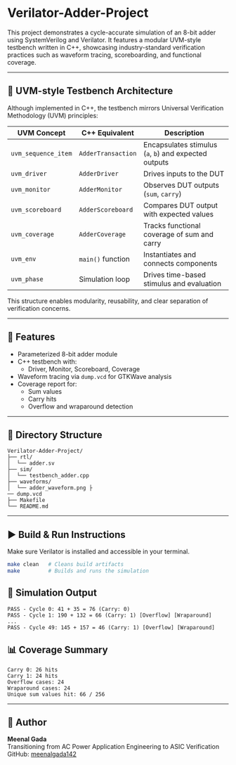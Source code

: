 # Verilator-Adder-Project

This project demonstrates a cycle-accurate simulation of an 8-bit adder using SystemVerilog and Verilator. It features a modular UVM-style testbench written in C++, showcasing industry-standard verification practices such as waveform tracing, scoreboarding, and functional coverage.

---

## 🧩 UVM-style Testbench Architecture

Although implemented in C++, the testbench mirrors Universal Verification Methodology (UVM) principles:

| UVM Concept         | C++ Equivalent     | Description                                      |
|---------------------|--------------------|--------------------------------------------------|
| `uvm_sequence_item` | `AdderTransaction` | Encapsulates stimulus (`a`, `b`) and expected outputs |
| `uvm_driver`        | `AdderDriver`      | Drives inputs to the DUT                         |
| `uvm_monitor`       | `AdderMonitor`     | Observes DUT outputs (`sum`, `carry`)            |
| `uvm_scoreboard`    | `AdderScoreboard`  | Compares DUT output with expected values         |
| `uvm_coverage`      | `AdderCoverage`    | Tracks functional coverage of sum and carry      |
| `uvm_env`           | `main()` function  | Instantiates and connects components             |
| `uvm_phase`         | Simulation loop    | Drives time-based stimulus and evaluation        |

This structure enables modularity, reusability, and clear separation of verification concerns.

---

## 🔧 Features

- Parameterized 8-bit adder module
- C++ testbench with:
  - Driver, Monitor, Scoreboard, Coverage
- Waveform tracing via `dump.vcd` for GTKWave analysis
- Coverage report for:
  - Sum values
  - Carry hits
  - Overflow and wraparound detection

---

## 📂 Directory Structure
```
Verilator-Adder-Project/
├── rtl/
│  └── adder.sv
├── sim/
│  └── testbench_adder.cpp
├── waveforms/
│  └── adder_waveform.png ├
── dump.vcd
├── Makefile
└── README.md

```
---

## ▶️ Build & Run Instructions

Make sure Verilator is installed and accessible in your terminal.

```bash
make clean   # Cleans build artifacts
make         # Builds and runs the simulation
```

## 🧪 Simulation Output
```
PASS - Cycle 0: 41 + 35 = 76 (Carry: 0)
PASS - Cycle 1: 190 + 132 = 66 (Carry: 1) [Overflow] [Wraparound]
...
PASS - Cycle 49: 145 + 157 = 46 (Carry: 1) [Overflow] [Wraparound]

```
## 📊 Coverage Summary

```
Carry 0: 26 hits
Carry 1: 24 hits
Overflow cases: 24
Wraparound cases: 24
Unique sum values hit: 66 / 256

```

---
## 👤 Author

**Meenal Gada**  
Transitioning from AC Power Application Engineering to ASIC Verification  
GitHub: [meenalgada142](https://github.com/meenalgada142)
